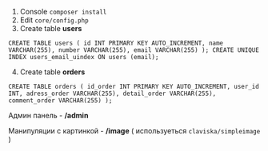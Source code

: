 1. Console `composer install`
2. Edit `core/config.php`
3. Create table **users**

`CREATE TABLE users
(
    id INT PRIMARY KEY AUTO_INCREMENT,
    name VARCHAR(255),
    number VARCHAR(255),
    email VARCHAR(255)
);
CREATE UNIQUE INDEX users_email_uindex ON users (email);
`

4. Create table **orders**

`CREATE TABLE orders
(
    id_order INT PRIMARY KEY AUTO_INCREMENT,
    user_id INT,
    adress_order VARCHAR(255),
    detail_order VARCHAR(255),
    comment_order VARCHAR(255)
);`

Админ панель - **/admin**

Манипуляции с картинкой - **/image** ( используеться `claviska/simpleimage` )
